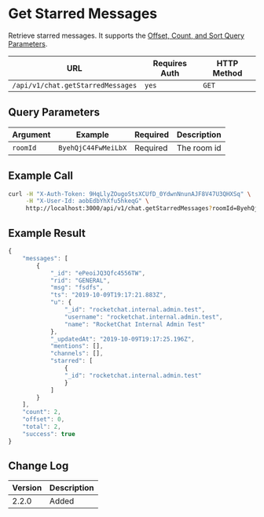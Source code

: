 # Get Starred Messages

Retrieve starred messages. It supports the [Offset, Count, and Sort Query Parameters](../other-important-endpoints/offset-and-count-and-sort-info.md).

| URL                               | Requires Auth | HTTP Method |
| --------------------------------- | ------------- | ----------- |
| `/api/v1/chat.getStarredMessages` | `yes`         | `GET`       |

## Query Parameters

| Argument | Example             | Required | Description |
| -------- | ------------------- | -------- | ----------- |
| `roomId` | `ByehQjC44FwMeiLbX` | Required | The room id |

## Example Call

```bash
curl -H "X-Auth-Token: 9HqLlyZOugoStsXCUfD_0YdwnNnunAJF8V47U3QHXSq" \
     -H "X-User-Id: aobEdbYhXfu5hkeqG" \
     http://localhost:3000/api/v1/chat.getStarredMessages?roomId=ByehQjC44FwMeiLbX
```

## Example Result

```javascript
{
    "messages": [
        {
            "_id": "ePeoiJQ3Qfc4556TW",
            "rid": "GENERAL",
            "msg": "fsdfs",
            "ts": "2019-10-09T19:17:21.883Z",
            "u": {
                "_id": "rocketchat.internal.admin.test",
                "username": "rocketchat.internal.admin.test",
                "name": "RocketChat Internal Admin Test"
            },
            "_updatedAt": "2019-10-09T19:17:25.196Z",
            "mentions": [],
            "channels": [],
            "starred": [
                {
                "_id": "rocketchat.internal.admin.test"
                }
            ]
        }
    ],
    "count": 2,
    "offset": 0,
    "total": 2,
    "success": true
}
```

## Change Log

| Version | Description |
| ------- | ----------- |
| 2.2.0   | Added       |
